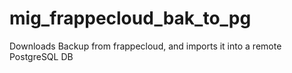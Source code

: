 # mig_frappecloud_bak_to_pg
Downloads Backup from frappecloud, and imports it into a remote PostgreSQL DB
